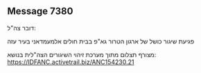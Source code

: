 ## Message 7380

דובר צה"ל:

פגיעת שיגור כושל של ארגון הטרור גא"פ בבית חולים אלמעמדאני בעיר עזה

מצורף תצלום מתוך מערכת זיהוי השיגורים הצה"לית בנושא: https://IDFANC.activetrail.biz/ANC154230.21

